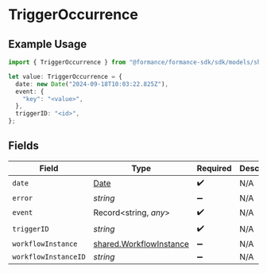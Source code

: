 # TriggerOccurrence

## Example Usage

```typescript
import { TriggerOccurrence } from "@formance/formance-sdk/sdk/models/shared";

let value: TriggerOccurrence = {
  date: new Date("2024-09-18T10:03:22.825Z"),
  event: {
    "key": "<value>",
  },
  triggerID: "<id>",
};
```

## Fields

| Field                                                                                         | Type                                                                                          | Required                                                                                      | Description                                                                                   |
| --------------------------------------------------------------------------------------------- | --------------------------------------------------------------------------------------------- | --------------------------------------------------------------------------------------------- | --------------------------------------------------------------------------------------------- |
| `date`                                                                                        | [Date](https://developer.mozilla.org/en-US/docs/Web/JavaScript/Reference/Global_Objects/Date) | :heavy_check_mark:                                                                            | N/A                                                                                           |
| `error`                                                                                       | *string*                                                                                      | :heavy_minus_sign:                                                                            | N/A                                                                                           |
| `event`                                                                                       | Record<string, *any*>                                                                         | :heavy_check_mark:                                                                            | N/A                                                                                           |
| `triggerID`                                                                                   | *string*                                                                                      | :heavy_check_mark:                                                                            | N/A                                                                                           |
| `workflowInstance`                                                                            | [shared.WorkflowInstance](../../../sdk/models/shared/workflowinstance.md)                     | :heavy_minus_sign:                                                                            | N/A                                                                                           |
| `workflowInstanceID`                                                                          | *string*                                                                                      | :heavy_minus_sign:                                                                            | N/A                                                                                           |